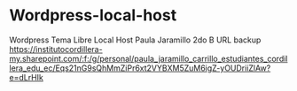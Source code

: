 # Wordpress-local-host
Wordpress Tema Libre Local Host
Paula Jaramillo
2do B
URL
backup https://institutocordillera-my.sharepoint.com/:f:/g/personal/paula_jaramillo_carrillo_estudiantes_cordillera_edu_ec/Eqs21nG9sQhMmZiPr6xt2VYBXM5ZuM6igZ-yOUDriiZlAw?e=dLrHIk
